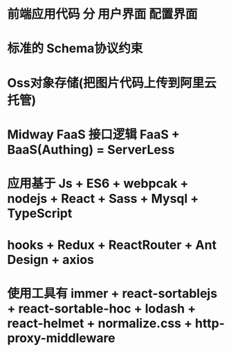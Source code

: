 # 前端应用代码 分 用户界面 配置界面
# 标准的 Schema协议约束
# Oss对象存储(把图片代码上传到阿里云托管)
# Midway FaaS 接口逻辑 FaaS + BaaS(Authing) = ServerLess
# 应用基于 Js + ES6 + webpcak + nodejs + React + Sass + Mysql + TypeScript
# hooks + Redux + ReactRouter + Ant Design + axios
# 使用工具有 immer + react-sortablejs + react-sortable-hoc + lodash + react-helmet + normalize.css + http-proxy-middleware


